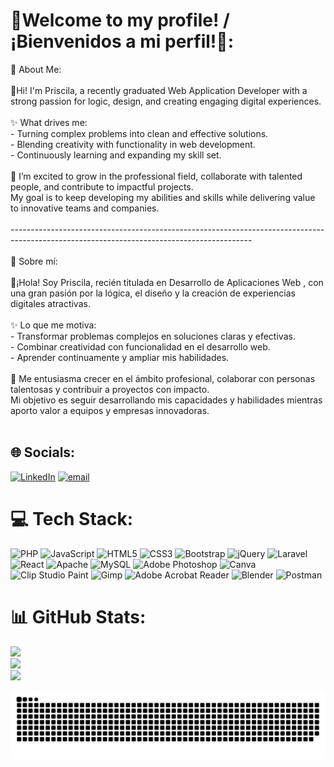 # 🌟Welcome to my profile! / ¡Bienvenidos a mi perfil!🌟:
🚀 About Me:  <br><br>👋Hi! I'm  Priscila, a recently graduated Web Application Developer with a strong passion for logic, design, and creating engaging digital experiences.  <br><br>✨ What drives me:  <br>- Turning complex problems into clean and effective solutions.  <br>- Blending creativity with functionality in web development.  <br>- Continuously learning and expanding my skill set.  <br><br>🤝 I’m excited to grow in the professional field, collaborate with talented people, and contribute to impactful projects.  <br>My goal is to keep developing my abilities and skills while delivering value to innovative teams and companies.  <br><br>------------------------------------------------------------------------------------------------------------------------------------------<br><br>🚀 Sobre mí:  <br><br>👋¡Hola! Soy Priscila, recién titulada en  Desarrollo de Aplicaciones Web , con una gran pasión por la lógica, el diseño y la creación de experiencias digitales atractivas.  <br><br>✨ Lo que me motiva:  <br>- Transformar problemas complejos en soluciones claras y efectivas.  <br>- Combinar creatividad con funcionalidad en el desarrollo web.  <br>- Aprender continuamente y ampliar mis habilidades.  <br><br>🤝 Me entusiasma crecer en el ámbito profesional, colaborar con personas talentosas y contribuir a proyectos con  impacto.  <br>Mi objetivo es seguir desarrollando mis capacidades y habilidades mientras aporto valor a equipos y empresas innovadoras.  <br><br>


## 🌐 Socials:
[![LinkedIn](https://img.shields.io/badge/LinkedIn-%230077B5.svg?logo=linkedin&logoColor=white)](https://linkedin.com/in/www.linkedin.com/in/prishiga) [![email](https://img.shields.io/badge/Email-D14836?logo=gmail&logoColor=white)](mailto:Pris.Higa@hotmail.com) 

# 💻 Tech Stack:
![PHP](https://img.shields.io/badge/php-%23777BB4.svg?style=for-the-badge&logo=php&logoColor=white) ![JavaScript](https://img.shields.io/badge/javascript-%23323330.svg?style=for-the-badge&logo=javascript&logoColor=%23F7DF1E) ![HTML5](https://img.shields.io/badge/html5-%23E34F26.svg?style=for-the-badge&logo=html5&logoColor=white) ![CSS3](https://img.shields.io/badge/css3-%231572B6.svg?style=for-the-badge&logo=css3&logoColor=white) ![Bootstrap](https://img.shields.io/badge/bootstrap-%238511FA.svg?style=for-the-badge&logo=bootstrap&logoColor=white) ![jQuery](https://img.shields.io/badge/jquery-%230769AD.svg?style=for-the-badge&logo=jquery&logoColor=white) ![Laravel](https://img.shields.io/badge/laravel-%23FF2D20.svg?style=for-the-badge&logo=laravel&logoColor=white) ![React](https://img.shields.io/badge/react-%2320232a.svg?style=for-the-badge&logo=react&logoColor=%2361DAFB) ![Apache](https://img.shields.io/badge/apache-%23D42029.svg?style=for-the-badge&logo=apache&logoColor=white) ![MySQL](https://img.shields.io/badge/mysql-4479A1.svg?style=for-the-badge&logo=mysql&logoColor=white) ![Adobe Photoshop](https://img.shields.io/badge/adobe%20photoshop-%2331A8FF.svg?style=for-the-badge&logo=adobe%20photoshop&logoColor=white) ![Canva](https://img.shields.io/badge/Canva-%2300C4CC.svg?style=for-the-badge&logo=Canva&logoColor=white) ![Clip Studio Paint](https://img.shields.io/badge/ClipStudioPaint-%23CFD3D3.svg?style=for-the-badge&logo=ClipStudioPaint&logoColor=white) ![Gimp](https://img.shields.io/badge/Gimp-657D8B?style=for-the-badge&logo=gimp&logoColor=FFFFFF) ![Adobe Acrobat Reader](https://img.shields.io/badge/Adobe%20Acrobat%20Reader-EC1C24.svg?style=for-the-badge&logo=Adobe%20Acrobat%20Reader&logoColor=white) ![Blender](https://img.shields.io/badge/blender-%23F5792A.svg?style=for-the-badge&logo=blender&logoColor=white) ![Postman](https://img.shields.io/badge/Postman-FF6C37?style=for-the-badge&logo=postman&logoColor=white)
# 📊 GitHub Stats:
![](https://github-readme-stats.vercel.app/api?username=Prishiga&theme=tokyonight&hide_border=false&include_all_commits=false&count_private=false)<br/>
![](https://nirzak-streak-stats.vercel.app/?user=Prishiga&theme=tokyonight&hide_border=false)<br/>
![](https://github-readme-stats.vercel.app/api/top-langs/?username=Prishiga&theme=tokyonight&hide_border=false&include_all_commits=false&count_private=false&layout=compact)

  <p align="center">
  <img src="https://github.com/DHANOLA/DHANOLA/raw/output/github-contribution-grid-snake.svg" alt="snake"></center>
</p>
